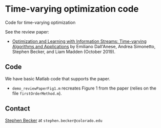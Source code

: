 # Time-varying optimization code
Code for time-varying optimization

See the review paper:
- [Optimization and Learning with Information Streams: Time-varying Algorithms and Applications](https://arxiv.org/abs/1910.08123) by Emiliano Dall'Anese, Andrea Simonetto, Stephen Becker, and Liam Madden (October 2019).

## Code
We have basic Matlab code that supports the paper.
- `demo_reviewPaperFig1.m` recreates Figure 1 from the paper (relies on the file `firstOrderMethod.m`).

## Contact
[Stephen Becker](http://amath.colorado.edu/faculty/becker) at `stephen.becker@colorado.edu`
